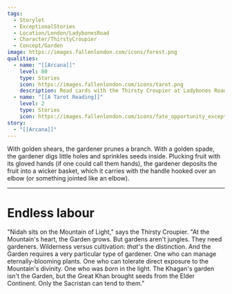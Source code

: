 ```yaml
---
tags:
  - Storylet
  - ExceptionalStories
  - Location/London/LadybonesRoad
  - Character/ThirstyCroupier
  - Concept/Garden
image: https://images.fallenlondon.com/icons/forest.png
qualities:
  - name: "[[Arcana]]"
    level: 80
    type: Stories
    icon: https://images.fallenlondon.com/icons/tarot.png
    description: Read cards with the Thirsty Croupier at Ladybones Road
  - name: "[[A Tarot Reading]]"
    level: 2
    type: Stories
    icon: https://images.fallenlondon.com/icons/fate_opportunity_exceptionalsmall.png
story:
  - "[[Arcana]]"
---
```

With golden shears, the gardener prunes a branch. With a golden spade, the gardener digs little holes and sprinkles seeds inside. Plucking fruit with its gloved hands (if one could call them hands), the gardener deposits the fruit into a wicker basket, which it carries with the handle hooked over an elbow (or something jointed like an elbow).

---

# Endless labour

"Nidah sits on the Mountain of Light," says the Thirsty Croupier. "At the Mountain's heart, the Garden grows. But gardens aren't jungles. They need gardeners. Wilderness versus cultivation: _that's_ the distinction. And the Garden requires a very particular type of gardener. One who can manage eternally-blooming plants. One who can tolerate direct exposure to the Mountain's divinity. One who was _born_ in the light. The Khagan's garden isn't the Garden, but the Great Khan brought seeds from the Elder Continent. Only the Sacristan can tend to them."